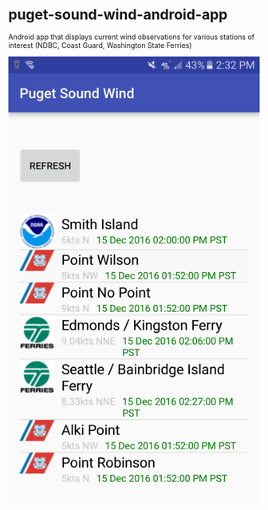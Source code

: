 # puget-sound-wind-android-app
Android app that displays current wind observations for various stations of interest (NDBC, Coast Guard, Washington State Ferries)

![Alt Text](screenshot.png?raw=true "Title")
